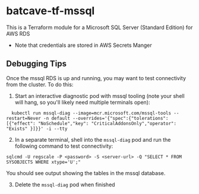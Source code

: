 # batcave-tf-mssql
This is a Terraform module for a Microsoft SQL Server (Standard Edition) for AWS RDS

- Note that credentials are stored in AWS Secrets Manger

## Debugging Tips
Once the mssql RDS is up and running, you may want to test connectivity from the cluster.  To do this:
1. Start an interactive diagnostic pod with mssql tooling (note your shell will hang, so you'll likely need multiple terminals open):
```shell
  kubectl run mssql-diag --image=mcr.microsoft.com/mssql-tools --restart=Never -n default --overrides='{"spec":{"tolerations":[{"effect": "NoSchedule","key": "CriticalAddonsOnly","operator": "Exists" }]}}' -i --tty
```

2. In a separate terminal, shell into the `mssql-diag` pod and run the following command to test connectivity:
```shell
sqlcmd -U regscale -P <password> -S <server-url> -Q "SELECT * FROM SYSOBJECTS WHERE xtype='U';"
```

You should see output showing the tables in the mssql database.

3. Delete the `mssql-diag` pod when finished